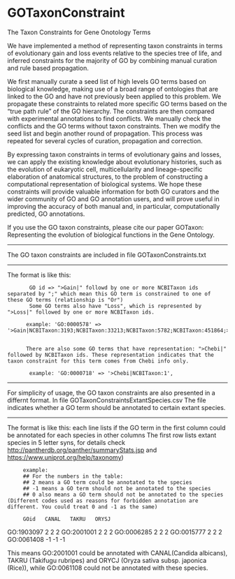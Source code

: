 # GOTaxonConstraint
The Taxon Constraints for Gene Onotology Terms

We have implemented a method of representing taxon constraints in terms of evolutionary gain and loss events relative to the species tree of life, and inferred constraints for the majority of GO by combining manual curation and rule based propagation.


We first manually curate a seed list of high levels GO terms based on biological knowledge, making use of a broad range of ontologies that are linked to the GO and have not previously been applied to this problem. We propagate these constraints to related more specific GO terms based on the “true path rule” of the GO hierarchy. The constraints are then compared with experimental annotations to find conflicts. We manually check the conflicts and the GO terms without taxon constraints. Then we modify the seed list and begin another round of propagation. This process was repeated for several cycles of curation, propagation and correction. 


By expressing taxon constraints in terms of evolutionary gains and losses, we can apply the existing knowledge about evolutionary histories, such as the evolution of eukaryotic cell, multicellularity and lineage-specific elaboration of anatomical structures, to the problem of constructing a computational representation of biological systems. We hope these constraints will provide valuable information for both GO curators and the wider community of GO and GO annotation users, and will prove useful in improving the accuracy of both manual and, in particular, computationally predicted, GO annotations.

If you use the GO taxon constraints, please cite our paper
GOTaxon: Representing the evolution of biological functions in the Gene Ontology.


******************************************************
The GO taxon constraints are included in file GOTaxonConstraints.txt
******************************************************
The format is like this:

           GO id => ">Gain|" followd by one or more NCBITaxon ids separated by ";" which mean this GO term is constrained to one of these GO terms (relationship is "Or")
           Some GO terms also have "Loss", which is represented by ">Loss|" followed by one or more NCBITaxon ids.

          example: 'GO:0000578' => '>Gain|NCBITaxon:3193;NCBITaxon:33213;NCBITaxon:5782;NCBITaxon:451864;>Loss|NCBITaxon:4896;NCBITaxon:4892;',


          There are also some GO terms that have representation: ">Chebi|" followed by NCBITaxon ids. These representation indicates that the taxon constraint for this term comes from Chebi info only.

           example: 'GO:0000718' => '>Chebi|NCBITaxon:1',


******************************************************
For simplicity of usage, the GO taxon constraints are also presented in a differnt format.
In file GOTaxonConstraintsExtantSpecies.csv
The file indicates whether a GO term should be annotated to certain extant species. 
******************************************************

The format is like this:
         each line lists if the GO term in the first column could be annotated for each species in other columns 
         The first row lists extant species in 5 letter syns, for details check http://pantherdb.org/panther/summaryStats.jsp and https://www.uniprot.org/help/taxonomy)				
         
         example:
         ## For the numbers in the table:																	
         ## 2 means a GO term could be annotated to the species
         ## -1 means a GO term should not be annotated to the species				
         ## 0 also means a GO term should not be annotated to the species (Different codes used as reasons for forbidden annotation are different. You could treat 0 and -1 as the same)
         
         GOid	CANAL	TAKRU	ORYSJ
GO:1903097		2	2	2
GO:2001001		2	2	2
GO:0006285		2	2	2
GO:0015777		2	2	2
GO:0061408		-1	-1	-1

This means GO:2001001 could be annotated with CANAL(Candida albicans), TAKRU (Takifugu rubripes) and ORYCJ (Oryza sativa subsp. japonica (Rice)),  while GO:0061108 could not be annotated with these species.


